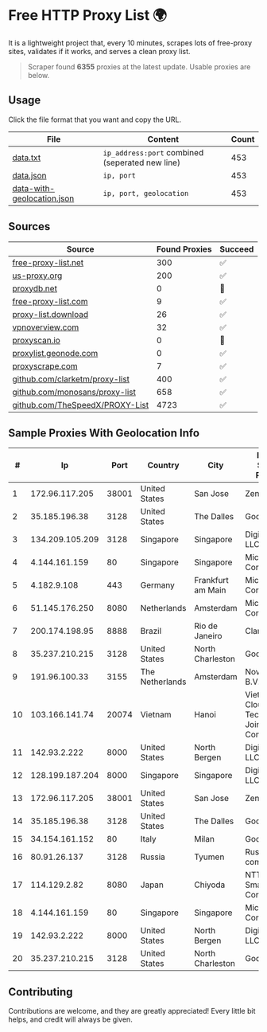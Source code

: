 
# Free HTTP Proxy List 🌍

It is a lightweight project that, every 10 minutes, scrapes lots of free-proxy sites, validates if it works, and serves a clean proxy list.


> Scraper found **6355** proxies at the latest update. Usable proxies are below.

## Usage

Click the file format that you want and copy the URL.


|File|Content|Count|
|----|-------|-----|
|[data.txt](https://raw.githubusercontent.com/themiralay/Proxy-List-World/master/data.txt)|`ip_address:port` combined (seperated new line)|453|
|[data.json](https://raw.githubusercontent.com/themiralay/Proxy-List-World/master/data.json)|`ip, port`|453|
|[data-with-geolocation.json](https://raw.githubusercontent.com/themiralay/Proxy-List-World/master/data-with-geolocation.json)|`ip, port, geolocation`|453|

## Sources

|Source|Found Proxies|Succeed|
|------|-------------|-------|
|[free-proxy-list.net](https://free-proxy-list.net)|300|✅|
|[us-proxy.org](https://www.us-proxy.org)|200|✅|
|[proxydb.net](http://proxydb.net)|0|🚫|
|[free-proxy-list.com](https://free-proxy-list.com/?page=&port=&type%5B%5D=http&type%5B%5D=https&up_time=0&search=Search)|9|✅|
|[proxy-list.download](https://www.proxy-list.download/HTTP)|26|✅|
|[vpnoverview.com](https://vpnoverview.com/privacy/anonymous-browsing/free-proxy-servers)|32|✅|
|[proxyscan.io](https://www.proxyscan.io)|0|🚫|
|[proxylist.geonode.com](https://proxylist.geonode.com/api/proxy-list?limit=300&page=1&sort_by=lastChecked&sort_type=desc&protocols=http,https)|0|✅|
|[proxyscrape.com](https://api.proxyscrape.com/v2/?request=displayproxies&protocol=http&timeout=10000&country=all&ssl=all&anonymity=all)|7|✅|
|[github.com/clarketm/proxy-list](https://raw.githubusercontent.com/clarketm/proxy-list/master/proxy-list-raw.txt)|400|✅|
|[github.com/monosans/proxy-list](https://raw.githubusercontent.com/monosans/proxy-list/main/proxies/http.txt)|658|✅|
|[github.com/TheSpeedX/PROXY-List](https://raw.githubusercontent.com/TheSpeedX/PROXY-List/master/http.txt)|4723|✅|


## Sample Proxies With Geolocation Info

|#|Ip|Port|Country|City|Internet Service Provider|
|-|--|----|-------|----|-------------------------|
|1|172.96.117.205|38001|United States|San Jose|Zenlayer Inc|
|2|35.185.196.38|3128|United States|The Dalles|Google LLC|
|3|134.209.105.209|3128|Singapore|Singapore|DigitalOcean, LLC|
|4|4.144.161.159|80|Singapore|Singapore|Microsoft Corporation|
|5|4.182.9.108|443|Germany|Frankfurt am Main|Microsoft Corporation|
|6|51.145.176.250|8080|Netherlands|Amsterdam|Microsoft Corporation|
|7|200.174.198.95|8888|Brazil|Rio de Janeiro|Claro S.A|
|8|35.237.210.215|3128|United States|North Charleston|Google LLC|
|9|191.96.100.33|3155|The Netherlands|Amsterdam|NovoServe B.V.|
|10|103.166.141.74|20074|Vietnam|Hanoi|Viet NAM Cloud Technology Joint Stock Company|
|11|142.93.2.222|8000|United States|North Bergen|DigitalOcean, LLC|
|12|128.199.187.204|8000|Singapore|Singapore|DigitalOcean, LLC|
|13|172.96.117.205|38001|United States|San Jose|Zenlayer Inc|
|14|35.185.196.38|3128|United States|The Dalles|Google LLC|
|15|34.154.161.152|80|Italy|Milan|Google LLC|
|16|80.91.26.137|3128|Russia|Tyumen|Russian company LLC|
|17|114.129.2.82|8080|Japan|Chiyoda|NTT SmartConnect Corporation|
|18|4.144.161.159|80|Singapore|Singapore|Microsoft Corporation|
|19|142.93.2.222|8000|United States|North Bergen|DigitalOcean, LLC|
|20|35.237.210.215|3128|United States|North Charleston|Google LLC|



## Contributing

Contributions are welcome, and they are greatly appreciated! Every
little bit helps, and credit will always be given.

